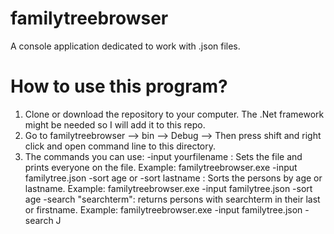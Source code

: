 # familytreebrowser
A console application dedicated to work with .json files. 

# How to use this program?
  1. Clone or download the repository to your computer. The .Net framework might be needed so I will add it to this repo.
  2. Go to familytreebrowser --> bin --> Debug --> Then press shift and right click and open command line to this directory.
  3. The commands you can use:
      -input yourfilename : Sets the file and prints everyone on the file. Example: familytreebrowser.exe -input familytree.json
      -sort age or -sort lastname : Sorts the persons by age or lastname. Example: familytreebrowser.exe -input familytree.json -sort age
      -search "searchterm": returns persons with searchterm in their last or firstname. Example: familytreebrowser.exe -input familytree.json -search J
      
